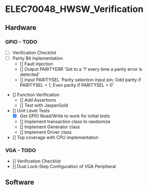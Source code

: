 # ELEC70048_HWSW_Verification

## Hardware

### GPIO - TODO

- [ ] Verification Checklist
- [ ] Parity Bit inplementation
    - [] Fault injection
    - [] Output PARITYERR 'Set to a ‘1’ every time a parity error is detected'
    - [] Input PARITYSEL 'Parity selection input pin;
                            Odd parity if PARITYSEL = 1,
                            Even parity if PARITYSEL = 0'
- [] Function Verification
    - [] Add Assertions
    - [] Test with JasperGold
- [] Unit Level Tests
    - [x] Get GPIO Read/Write to work for initial tests
    - [] Implement transaction class to randomize
    - [] Implement Generator class
    - [] Implement Driver class
- [] Top coverage with CPU implementation 
 
### VGA - TODO

- [] Verification Checklist
- [] Dual Lock-Step Configuration of VGA Peripheral

## Software